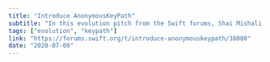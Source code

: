 ```yaml
---
title: "Introduce AnonymousKeyPath"
subtitle: "In this evolution pitch from the Swift forums, Shai Mishali suggests the introduction of a new kind of KeyPath - AnonymousKeyPath. The idea here is that the key path can be used without knowing the Root of the KeyPath, but rather only the Value constrained to it. Although it's an interesting suggestion, the discussion that follows the pitch indicates that the problem it solves can be solved in other, more effective ways."
tags: ["evolution", "keypath"]
link: "https://forums.swift.org/t/introduce-anonymouskeypath/38080"
date: "2020-07-09"
---
```

